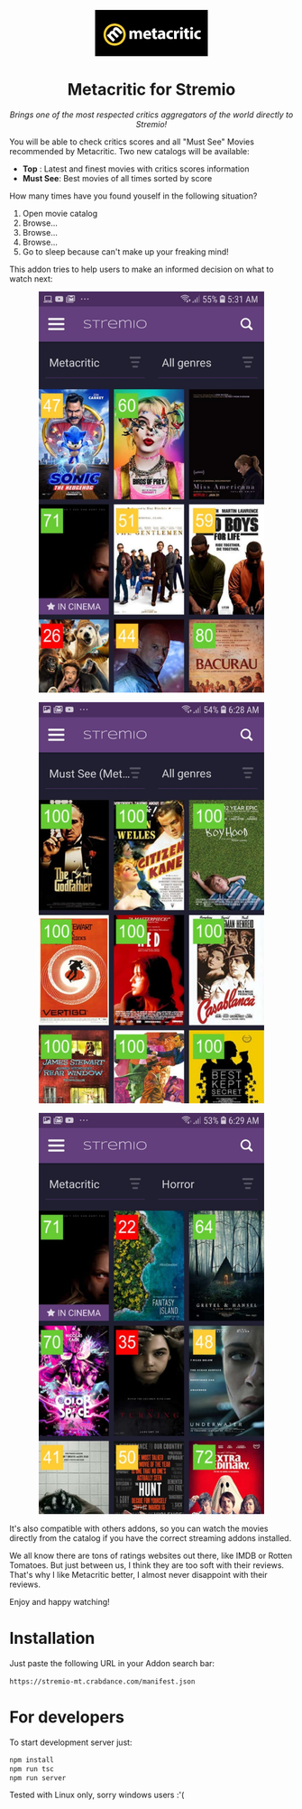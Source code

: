 <p align="center">
  <img src="/public/logo.png">
</p>
<h1 align="center" style="border: 0">Metacritic for Stremio</h1>
<p align="center">
  <em>Brings one of the most respected critics aggregators of the world directly to Stremio!</em>
</p>

You will be able to check critics scores and all "Must See" Movies recommended by Metacritic. Two new catalogs will be available:

- __Top__ : Latest and finest movies with critics scores information
- __Must See__: Best movies of all times sorted by score

How many times have you found youself in the following situation?

1. Open movie catalog
2. Browse...
3. Browse...
5. Browse...
6. Go to sleep because can't make up your freaking mind!

This addon tries to help users to make an informed decision on what to watch next:

<p align="center">
  <img src="/public/screen-top.jpeg" style="width: 400px">
</p>
<p align="center">
  <img src="/public/screen-must-see.jpeg" style="width: 400px">
</p>
<p align="center">
  <img src="/public/screen-by-genre.jpeg" style="width: 400px">
</p>

It's also compatible with others addons, so you can watch the movies directly from the catalog if you have the correct streaming addons installed.

We all know there are tons of ratings websites out there, like IMDB or Rotten Tomatoes. But just between us, I think they are too soft with their reviews. That's why I like Metacritic better, I almost never disappoint with their reviews.

Enjoy and happy watching!

Installation
===
Just paste the following URL in your Addon search bar:

`https://stremio-mt.crabdance.com/manifest.json`

For developers
===

To start development server just:
```
npm install
npm run tsc
npm run server
```

Tested with Linux only, sorry windows users :'(